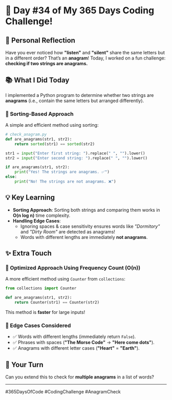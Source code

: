 # 🎯 Day #34 of My 365 Days Coding Challenge!  

## 💭 Personal Reflection  
Have you ever noticed how **"listen"** and **"silent"** share the same letters but in a different order? That’s an **anagram**! Today, I worked on a fun challenge: **checking if two strings are anagrams.**  

## 📚 What I Did Today  
I implemented a Python program to determine whether two strings are **anagrams** (i.e., contain the same letters but arranged differently).  

### 🔹 Sorting-Based Approach  
A simple and efficient method using sorting:  

```python
# check_anagram.py
def are_anagrams(str1, str2):
    return sorted(str1) == sorted(str2)

str1 = input("Enter first string: ").replace(" ", "").lower()
str2 = input("Enter second string: ").replace(" ", "").lower()

if are_anagrams(str1, str2):
    print("Yes! The strings are anagrams. ✅")
else:
    print("No! The strings are not anagrams. ❌")
```

## 💡 Key Learning  
- **Sorting Approach**: Sorting both strings and comparing them works in **O(n log n)** time complexity.  
- **Handling Edge Cases**:  
  - Ignoring spaces & case sensitivity ensures words like *"Dormitory"* and *"Dirty Room"* are detected as anagrams!  
  - Words with different lengths are immediately **not anagrams**.  

## ✨ Extra Touch  
### 🔹 Optimized Approach Using Frequency Count (O(n))  
A more efficient method using `Counter` from `collections`:  

```python
from collections import Counter

def are_anagrams(str1, str2):
    return Counter(str1) == Counter(str2)
```
This method is **faster** for large inputs!  

### 🔹 Edge Cases Considered  
- ✅ Words with different lengths (immediately return `False`).  
- ✅ Phrases with spaces (**"The Morse Code"** → **"Here come dots"**).  
- ✅ Anagrams with different letter cases (**"Heart"** = **"Earth"**).  

## 🚀 Your Turn  
Can you extend this to check for **multiple anagrams** in a list of words?  

---  

#365DaysOfCode #CodingChallenge #AnagramCheck  